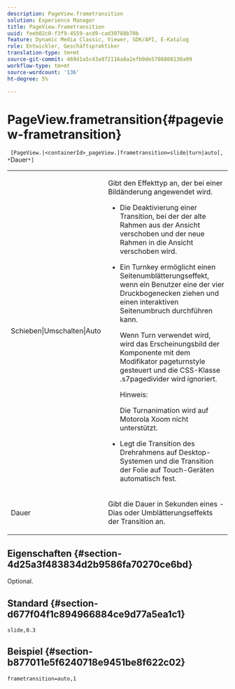 ```yaml
---
description: PageView.frametransition
solution: Experience Manager
title: PageView.frametransition
uuid: feeb02c0-f3f9-4559-acd9-cad30788b70b
feature: Dynamic Media Classic, Viewer, SDK/API, E-Katalog
role: Entwickler, Geschäftspraktiker
translation-type: tm+mt
source-git-commit: 469d1a5c43a972116a8a2efb0de5708800130a99
workflow-type: tm+mt
source-wordcount: '136'
ht-degree: 5%

---
```



# PageView.frametransition{#pageview-frametransition}

` [PageView.|<containerId>_pageView.]frametransition=slide|turn|auto[, *`Dauer`*]`

<table id="table_625D0EEDA21B46FEA3F5CF7DDF769B50"> 
 <tbody> 
  <tr> 
   <td colname="col1"> <p> <span class="codeph"> Schieben|Umschalten|Auto</span> </p> </td> 
   <td colname="col2"> <p> Gibt den Effekttyp an, der bei einer Bildänderung angewendet wird. </p> <p> 
     <ul id="ul_4224B7C2722A4185A8BD48703D019AA1"> 
      <li id="li_8482037F8E1C4F11A84DF51790A073FE"> <p><span class="codeph"> Die </span> Deaktivierung einer Transition, bei der der alte Rahmen aus der Ansicht verschoben und der neue Rahmen in die Ansicht verschoben wird. </p> </li> 
      <li id="li_CE9A99564DF348D0A76AB2A5945155A5"> <p><span class="codeph"> Ein </span> Turnkey ermöglicht einen Seitenumblätterungseffekt, wenn ein Benutzer eine der vier Druckbogenecken ziehen und einen interaktiven Seitenumbruch durchführen kann. </p> <p>Wenn <span class="codeph"> Turn</span> verwendet wird, wird das Erscheinungsbild der Komponente mit dem Modifikator <span class="codeph"> pageturnstyle</span> gesteuert und die CSS-Klasse <span class="codeph"> .s7pagedivider</span> wird ignoriert. </p> <p>Hinweis:  <p><span class="codeph"> Die </span> Turnanimation wird auf Motorola Xoom nicht unterstützt. </p> </p> </li> 
      <li id="li_79F85B0429CD4B389399FB3823FE767F"> <p> <span class="codeph"> Legt die Transition des Drehrahmens auf Desktop-Systemen und die Transition der Folie auf Touch-Geräten </span> automatisch fest. </p> </li> 
     </ul> </p> </td> 
  </tr> 
  <tr> 
   <td colname="col1"> <p><span class="codeph"><span class="varname"> Dauer</span></span> </p> </td> 
   <td colname="col2"> <p>Gibt die Dauer in Sekunden eines <span class="codeph">-Dias</span> oder <span class="codeph"> Umblätterungseffekts</span> der Transition an. </p> </td> 
  </tr> 
 </tbody> 
</table>

## Eigenschaften {#section-4d25a3f483834d2b9586fa70270ce6bd}

Optional.

## Standard {#section-d677f04f1c894966884ce9d77a5ea1c1}

`slide,0.3`

## Beispiel {#section-b877011e5f6240718e9451be8f622c02}

`frametransition=auto,1`
